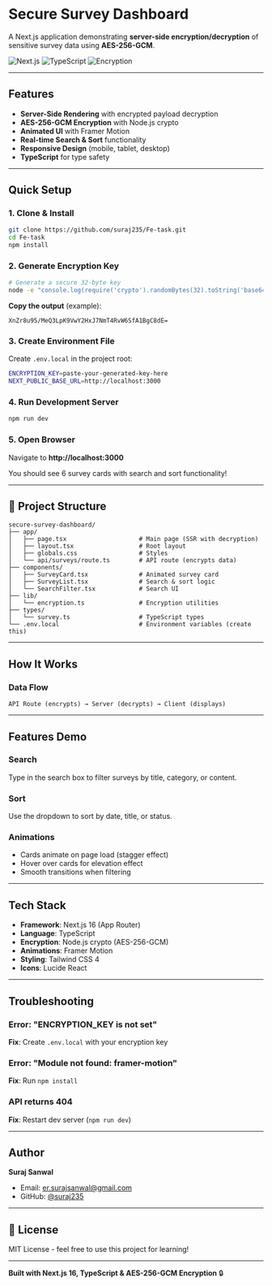 # Secure Survey Dashboard

A Next.js application demonstrating **server-side encryption/decryption** of sensitive survey data using **AES-256-GCM**.

![Next.js](https://img.shields.io/badge/Next.js-16.0-black?logo=next.js)
![TypeScript](https://img.shields.io/badge/TypeScript-5.0-blue?logo=typescript)
![Encryption](https://img.shields.io/badge/Encryption-AES--256--GCM-green?logo=letsencrypt)

---

## Features

- **Server-Side Rendering** with encrypted payload decryption
- **AES-256-GCM Encryption** with Node.js crypto
- **Animated UI** with Framer Motion
- **Real-time Search & Sort** functionality
- **Responsive Design** (mobile, tablet, desktop)
- **TypeScript** for type safety

---

## Quick Setup

### 1. Clone & Install

```bash
git clone https://github.com/suraj235/Fe-task.git
cd Fe-task
npm install
```

### 2. Generate Encryption Key

```bash
# Generate a secure 32-byte key
node -e "console.log(require('crypto').randomBytes(32).toString('base64'))"
```

**Copy the output** (example):
```
XnZr8u95/MeQ3LpK9VwY2HxJ7NmT4RvW6SfA1BgC8dE=
```

### 3. Create Environment File

Create `.env.local` in the project root:

```bash
ENCRYPTION_KEY=paste-your-generated-key-here
NEXT_PUBLIC_BASE_URL=http://localhost:3000
```

### 4. Run Development Server

```bash
npm run dev
```

### 5. Open Browser

Navigate to **http://localhost:3000**

You should see 6 survey cards with search and sort functionality!

---

## 📁 Project Structure

```
secure-survey-dashboard/
├── app/
│   ├── page.tsx                    # Main page (SSR with decryption)
│   ├── layout.tsx                  # Root layout
│   ├── globals.css                 # Styles
│   └── api/surveys/route.ts        # API route (encrypts data)
├── components/
│   ├── SurveyCard.tsx              # Animated survey card
│   ├── SurveyList.tsx              # Search & sort logic
│   └── SearchFilter.tsx            # Search UI
├── lib/
│   └── encryption.ts               # Encryption utilities
├── types/
│   └── survey.ts                   # TypeScript types
└── .env.local                      # Environment variables (create this)
```

---

## How It Works

### Data Flow

```
API Route (encrypts) → Server (decrypts) → Client (displays)
```

---

## Features Demo

### Search
Type in the search box to filter surveys by title, category, or content.

### Sort
Use the dropdown to sort by date, title, or status.

### Animations
- Cards animate on page load (stagger effect)
- Hover over cards for elevation effect
- Smooth transitions when filtering

---

## Tech Stack

- **Framework**: Next.js 16 (App Router)
- **Language**: TypeScript
- **Encryption**: Node.js crypto (AES-256-GCM)
- **Animations**: Framer Motion
- **Styling**: Tailwind CSS 4
- **Icons**: Lucide React

---

## Troubleshooting

### Error: "ENCRYPTION_KEY is not set"
**Fix**: Create `.env.local` with your encryption key

### Error: "Module not found: framer-motion"
**Fix**: Run `npm install`

### API returns 404
**Fix**: Restart dev server (`npm run dev`)

---

## Author

**Suraj Sanwal**
- Email: er.surajsanwal@gmail.com
- GitHub: [@suraj235](https://github.com/suraj235)

---

## 📄 License

MIT License - feel free to use this project for learning!

---

**Built with Next.js 16, TypeScript & AES-256-GCM Encryption** 🔒
